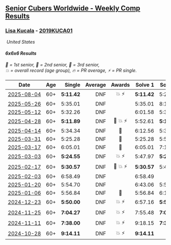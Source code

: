 <style>table {white-space: nowrap;}</style>
<link rel="stylesheet" type="text/css" href="/scw-comp/css/flags.css" />

## [Senior Cubers Worldwide - Weekly Comp Results](/scw-comp/results/)
### [Lisa Kucala](README.md) - [2019KUCA01](https://www.worldcubeassociation.org/persons/2019KUCA01?event=666)

<i class="flag flag-US" />&nbsp;United States

#### 6x6x6 Results

<span style="white-space: nowrap;">🥇 = 1st senior</span>, <span style="white-space: nowrap;">🥈 = 2nd senior</span>, <span style="white-space: nowrap;">🥉 = 3rd senior</span>, <span style="white-space: nowrap;">💥 = overall record (age group)</span>, <span style="white-space: nowrap;">🔥 = PR average</span>, <span style="white-space: nowrap;">⚡ = PR single</span>.

| Date | Age | Single | Average | Awards | Solve 1 | Solve 2 | Solve 3 | Video |
| :--: | :--: | --: | --: | :--: | --: | --: | --: | :-- |
| [2025-08-04](../../results/2025-08-04/666.md) | 60+ | **5:11.42** | DNF | 💥 ⚡ | **5:11.42** | 5:27.88 | DNS | [Desktop](https://www.facebook.com/events/692804973405559/permalink/702821319070591) / [Mobile](https://m.facebook.com/events/692804973405559?view=permalink&id=702821319070591) |
| [2025-05-26](../../results/2025-05-26/666.md) | 60+ | 5:35.01 | DNF |  | 5:35.01 | 8:12.98 | DNS | [Desktop](https://www.facebook.com/events/682673204539262/permalink/690770813729501) / [Mobile](https://m.facebook.com/events/682673204539262?view=permalink&id=690770813729501) |
| [2025-05-12](../../results/2025-05-12/666.md) | 60+ | 5:32.26 | DNF |  | 6:01.58 | 5:32.26 | DNS | [Desktop](https://www.facebook.com/events/1048583683851881/permalink/1058030936240489) / [Mobile](https://m.facebook.com/events/1048583683851881?view=permalink&id=1058030936240489) |
| [2025-04-28](../../results/2025-04-28/666.md) | 60+ | **5:11.89** | DNF | 🥉 💥 ⚡ | 5:52.61 | **5:11.89** | DNS | [Desktop](https://www.facebook.com/events/1377117046816998/permalink/1385148606013842) / [Mobile](https://m.facebook.com/events/1377117046816998?view=permalink&id=1385148606013842) |
| [2025-04-14](../../results/2025-04-14/666.md) | 60+ | 5:34.34 | DNF | 🥉 | 6:12.56 | 5:34.34 | DNS | [Desktop](https://www.facebook.com/events/557740544015249/permalink/567190999736870) / [Mobile](https://m.facebook.com/events/557740544015249?view=permalink&id=567190999736870) |
| [2025-03-31](../../results/2025-03-31/666.md) | 60+ | 5:25.28 | DNF | 🥉 | 5:25.28 | 5:57.33 | DNS | [Desktop](https://www.facebook.com/events/1215716510554915/permalink/1229841102475789) / [Mobile](https://m.facebook.com/events/1215716510554915?view=permalink&id=1229841102475789) |
| [2025-03-17](../../results/2025-03-17/666.md) | 60+ | 6:05.01 | DNF | 🥉 | 6:05.01 | 7:13.49 | DNS | [Desktop](https://www.facebook.com/events/640124968972990/permalink/649430334709120) / [Mobile](https://m.facebook.com/events/640124968972990?view=permalink&id=649430334709120) |
| [2025-03-03](../../results/2025-03-03/666.md) | 60+ | **5:24.55** | DNF | 💥 ⚡ | 5:47.97 | **5:24.55** | DNS | [Desktop](https://www.facebook.com/events/1658275441710851/permalink/1666943197510742) / [Mobile](https://m.facebook.com/events/1658275441710851?view=permalink&id=1666943197510742) |
| [2025-02-17](../../results/2025-02-17/666.md) | 60+ | **5:30.57** | DNF | 🥉 💥 ⚡ | **5:30.57** | 5:46.68 | DNS | [Desktop](https://www.facebook.com/events/932951942320656/permalink/941327408149776) / [Mobile](https://m.facebook.com/events/932951942320656?view=permalink&id=941327408149776) |
| [2025-02-03](../../results/2025-02-03/666.md) | 60+ | 6:58.49 | DNF |  | 6:58.49 | DNS | DNS | [Desktop](https://www.facebook.com/events/1130545325035871/permalink/1139409810816089) / [Mobile](https://m.facebook.com/events/1130545325035871?view=permalink&id=1139409810816089) |
| [2025-01-20](../../results/2025-01-20/666.md) | 60+ | 5:54.70 | DNF |  | 6:43.06 | 5:54.70 | DNS | [Desktop](https://www.facebook.com/events/963859128590696/permalink/972775224365753) / [Mobile](https://m.facebook.com/events/963859128590696?view=permalink&id=972775224365753) |
| [2025-01-06](../../results/2025-01-06/666.md) | 60+ | 5:56.84 | DNF | 🥉 | 5:56.84 | 6:18.72 | DNS | [Desktop](https://www.facebook.com/events/634250922593731/permalink/643615704990586) / [Mobile](https://m.facebook.com/events/634250922593731?view=permalink&id=643615704990586) |
| [2024-12-23](../../results/2024-12-23/666.md) | 60+ | **5:50.00** | DNF | 💥 ⚡ | 6:57.16 | **5:50.00** | DNS | [Desktop](https://www.facebook.com/events/611146718114819/permalink/613934797836011) / [Mobile](https://m.facebook.com/events/611146718114819?view=permalink&id=613934797836011) |
| [2024-11-25](../../results/2024-11-25/666.md) | 60+ | **7:04.27** | DNF | 💥 ⚡ | 7:55.48 | **7:04.27** | DNS | [Desktop](https://www.facebook.com/events/568276315811932/permalink/577043661601864) / [Mobile](https://m.facebook.com/events/568276315811932?view=permalink&id=577043661601864) |
| [2024-11-11](../../results/2024-11-11/666.md) | 60+ | **7:38.00** | DNF | 💥 ⚡ | 9:18.15 | **7:38.00** | DNS | [Desktop](https://www.facebook.com/events/456459500381444/permalink/465135426180518) / [Mobile](https://m.facebook.com/events/456459500381444?view=permalink&id=465135426180518) |
| [2024-10-28](../../results/2024-10-28/666.md) | 60+ | **9:14.11** | DNF | 💥 ⚡ | **9:14.11** | DNS | DNS | [Desktop](https://www.facebook.com/events/1343692439829519/permalink/1351967889001974) / [Mobile](https://m.facebook.com/events/1343692439829519?view=permalink&id=1351967889001974) |


<!-- Global site tag (gtag.js) - Google Analytics -->
<script async src="https://www.googletagmanager.com/gtag/js?id=UA-86348435-3"></script>
<script>window.dataLayer = window.dataLayer || []; function gtag() {dataLayer.push(arguments);} gtag('js', new Date()); gtag('config', 'UA-86348435-3');</script>
